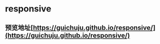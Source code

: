 # responsive
## 预览地址[https://guichuju.github.io/responsive/](https://guichuju.github.io/responsive/)
